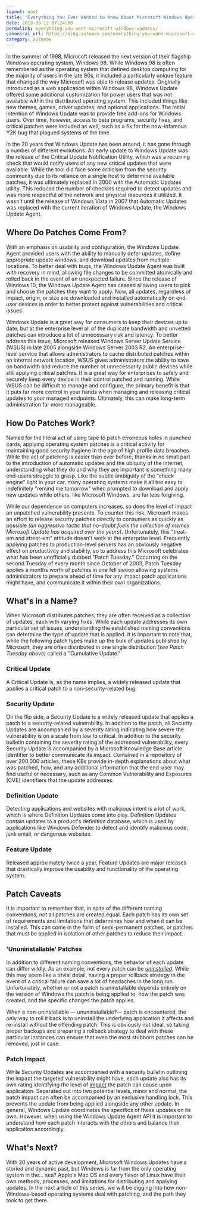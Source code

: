 ```yaml
---
layout: post
title: "Everything You Ever Wanted to Know About Microsoft Windows Updates"
date: 2018-08-12 07:24:00
permalink: everything-you-want-microsoft-windows-updates/
canonical_url: https://blog.automox.com/everything-you-want-microsoft-windows-updates
category: automox
---
```


In the summer of 1998, Microsoft released the next version of their flagship Windows operating system, Windows 98. While Windows 98 is often remembered as the operating system that defined desktop computing for the majority of users in the late 90s, it included a particularly unique feature that changed the way Microsoft was able to release updates. Originally introduced as a web application within Windows 98, Windows Update offered some additional customization for power users that was not available within the distributed operating system. This included things like new themes, games, driver updates, and optional applications. The initial intention of Windows Update was to provide free add-ons for Windows users. Over time, however, access to beta programs, security fixes, and critical patches were included as well; such as a fix for the now-infamous Y2K bug that plagued systems of the time.

In the 20 years that Windows Update has been around, it has gone through a number of different evolutions. An early update to Windows Update was the release of the Critical Update Notification Utility, which was a recurring check that would notify users of any new critical updates that were available. While the tool did face some criticism from the security community due to its reliance on a single host to determine available patches, it was ultimately replaced in 2000 with the Automatic Updates utility. This reduced the number of checkins required to detect updates and was more respectful of the network and physical resources it utilized. It wasn't until the release of Windows Vista in 2007 that Automatic Updates was replaced with the current iteration of Windows Update, the Windows Update Agent.

## Where Do Patches Come From?

With an emphasis on usability and configuration, the Windows Update Agent provided users with the ability to manually defer updates, define appropriate update windows, and download updates from multiple locations. To better deal with bugs, the Windows Update Agent was built with recovery in mind, allowing file changes to be committed atomically and rolled back in the event of an unexpected failure. Since the release of Windows 10, the Windows Update Agent has ceased allowing users to pick and choose the patches they want to apply. Now, all updates, regardless of impact, origin, or size are downloaded and installed automatically on end-user devices in order to better protect against vulnerabilities and critical issues.

Windows Update is a great way for consumers to keep their devices up to date, but at the enterprise level all of the duplicate bandwidth and unvetted patches can introduce a lot of unnecessary risk and latency. To better address this issue, Microsoft released Windows Server Update Service (WSUS) in late 2005 alongside Windows Server 2003 R2. An enterprise-level service that allows administrators to cache distributed patches within an internal network location, WSUS gives administrators the ability to save on bandwidth and reduce the number of unnecessarily public devices while still applying critical patches. It is a great way for enterprises to safely and securely keep every device in their control patched and running. While WSUS can be difficult to manage and configure, the primary benefit is that it puts far more control in your hands when managing and releasing critical updates to your managed endpoints. Ultimately, this can make long-term administration far more manageable.

## How Do Patches Work?

Named for the literal act of using tape to patch erroneous holes in punched cards, applying operating system patches is a critical activity for maintaining good security hygiene in the age of high profile data breaches. While the act of patching is easier than ever before, thanks in no small part to the introduction of automatic updates and the ubiquity of the internet, understanding what they do and why they are important is something many end-users struggle to grasp. Like the subtle ambiguity of the "check engine" light in your car, many operating systems make it all too easy to indefinitely "remind me tomorrow" when prompted to download and apply new updates while others, like Microsoft Windows, are far less forgiving.

While our dependence on computers increases, so does the level of impact an unpatched vulnerability presents. To counter this risk, Microsoft makes an effort to release security patches directly to consumers as quickly as possible *(an aggressive tactic that no-doubt fuels the collection of memes Microsoft Update has acquired over the years)*. Unfortunately, this "treat-em and street-em" attitude doesn't work at the enterprise level. Frequently applying patches to production-level servers has an obviously negative effect on productivity and stability, so to address this Microsoft celebrates what has been unofficially dubbed "Patch Tuesday." Occurring on the second Tuesday of every month since October of 2003, Patch Tuesday applies a months worth of patches in one fell swoop allowing systems administrators to prepare ahead of time for any impact patch applications might have, and communicate it within their own organizations.

## What's in a Name?

When Microsoft distributes patches, they are often received as a collection of updates, each with varying fixes. While each update addresses its own particular set of issues, understanding the established naming conventions can determine the type of update that is applied. It is important to note that, while the following patch types make up the bulk of updates published by Microsoft, they are often distributed in one single distribution *(see Patch Tuesday above)* called a "Cumulative Update."

### Critical Update

A Critical Update is, as the name implies, a widely released update that applies a critical patch to a non-security-related bug.

### Security Update

On the flip side, a Security Update is a widely released update that applies a patch to a security-related vulnerability. In addition to the patch, all Security Updates are accompanied by a severity rating indicating how severe the vulnerability is on a scale from low to critical. In addition to the security bulletin containing the severity rating of the addressed vulnerability, every Security Update is accompanied by a Microsoft Knowledge Base article identifier to better communicate its impact. Contained in a repository of over 200,000 articles, these KBs provide in-depth explanations about what was patched, how, and any additional information that the end-user may find useful or necessary, such as any Common Vulnerability and Exposures (CVE) identifiers that the update addresses.

### Definition Update

Detecting applications and websites with malicious intent is a lot of work, which is where Definition Updates come into play. Definition Updates contain updates to a product's definition database, which is used by applications like Windows Defender to detect and identify malicious code, junk email, or dangerous websites.

### Feature Update

Released approximately twice a year, Feature Updates are major releases that drastically improve the usability and functionality of the operating system.

## Patch Caveats

It is important to remember that, in spite of the different naming conventions, not all patches are created equal. Each patch has its own set of requirements and limitations that determines how and when it can be installed. This can come in the form of semi-permanent patches, or patches that must be applied in isolation of other patches to reduce their impact.

### 'Ununinstallable' Patches

In addition to different naming conventions, the behavior of each update can differ wildly. As an example, not every patch can be _[uninstalled](https://docs.microsoft.com/en-us/windows/desktop/msi/uninstallable-patches)_. While this may seem like a trivial detail, having a proper rollback strategy in the event of a critical failure can save a lot of headaches in the long run. Unfortunately, whether or not a patch is uninstallable depends entirely on the version of Windows the patch is being applied to, how the patch was created, and the specific changes the patch applies.

When a non-uninstallable — ununinstallable?— patch is encountered, the only way to roll it back is to uninstall the underlying application it affects and re-install without the offending patch. This is obviously not ideal, so taking proper backups and preparing a rollback strategy to deal with these particular instances can ensure that even the most stubborn patches can be removed, just in case.

### Patch Impact

While Security Updates are accompanied with a security bulletin outlining the impact the targeted vulnerability might have, each update also has its own rating identifying the level of [impact](https://docs.microsoft.com/en-us/windows/desktop/api/wuapi/ne-wuapi-taginstallationimpact) the patch can cause upon application. Separated out into two potential levels, minor and normal, the patch impact can often be accompanied by an exclusive handling lock. This prevents the update from being applied alongside any other update. In general, Windows Update coordinates the specifics of these updates on its own. However, when using the Windows Update Agent API it is important to understand how each patch interacts with the others and balance their application accordingly.

## What's Next?

With 20 years of active development, Microsoft Windows Updates have a storied and dynamic past, but Windows is far from the only operating system in the... sea? Apple's Mac OS and every flavor of Linux have their own methods, processes, and limitations for distributing and applying updates. In the next article of this series, we will be digging into how non-Windows-based operating systems deal with patching, and the path they took to get there.